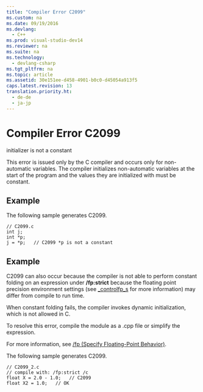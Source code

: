 ```yaml
---
title: "Compiler Error C2099"
ms.custom: na
ms.date: 09/19/2016
ms.devlang: 
  - C++
ms.prod: visual-studio-dev14
ms.reviewer: na
ms.suite: na
ms.technology: 
  - devlang-csharp
ms.tgt_pltfrm: na
ms.topic: article
ms.assetid: 30e151ee-d458-4901-b0c0-d45054a913f5
caps.latest.revision: 13
translation.priority.ht: 
  - de-de
  - ja-jp
---
```

# Compiler Error C2099
initializer is not a constant  
  
 This error is issued only by the C compiler and occurs only for non-automatic variables.  The compiler initializes non-automatic variables at the start of the program and the values they are initialized with must be constant.  
  
## Example  
 The following sample generates C2099.  
  
```  
// C2099.c  
int j;  
int *p;  
j = *p;   // C2099 *p is not a constant  
```  
  
## Example  
 C2099 can also occur because the compiler is not able to perform constant folding on an expression under **/fp:strict** because the floating point precision environment settings (see [_controlfp_s](../vs140/_controlfp_s.md) for more information) may differ from compile to run time.  
  
 When constant folding fails, the compiler invokes dynamic initialization, which is not allowed in C.  
  
 To resolve this error, compile the module as a .cpp file or simplify the expression.  
  
 For more information, see [/fp (Specify Floating-Point Behavior)](../Topic/-fp%20\(Specify%20Floating-Point%20Behavior\).md).  
  
 The following sample generates C2099.  
  
```  
// C2099_2.c  
// compile with: /fp:strict /c  
float X = 2.0 - 1.0;   // C2099  
float X2 = 1.0;   // OK  
```